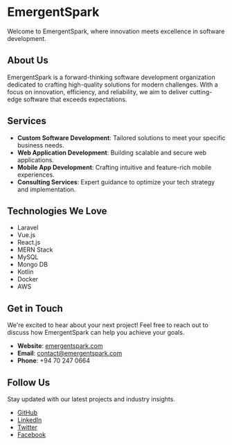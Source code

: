 # EmergentSpark

Welcome to EmergentSpark, where innovation meets excellence in software development.

## About Us

EmergentSpark is a forward-thinking software development organization dedicated to crafting high-quality solutions for modern challenges. With a focus on innovation, efficiency, and reliability, we aim to deliver cutting-edge software that exceeds expectations.

## Services

- **Custom Software Development**: Tailored solutions to meet your specific business needs.
- **Web Application Development**: Building scalable and secure web applications.
- **Mobile App Development**: Crafting intuitive and feature-rich mobile experiences.
- **Consulting Services**: Expert guidance to optimize your tech strategy and implementation.

## Technologies We Love

- Laravel
- Vue.js
- React.js
- MERN Stack
- MySQL
- Mongo DB
- Kotlin
- Docker
- AWS

## Get in Touch

We're excited to hear about your next project! Feel free to reach out to discuss how EmergentSpark can help you achieve your goals.

- **Website**: [emergentspark.com](https://emergentspark.com)
- **Email**: contact@emergentspark.com
- **Phone**: +94 70 247 0664

## Follow Us

Stay updated with our latest projects and industry insights.

- [GitHub](https://github.com/EmergentSpark)
- [LinkedIn](https://www.linkedin.com/company/emergentspark)
- [Twitter](https://twitter.com/EmergentSpark)
- [Facebook](https://www.facebook.com/EmergentSpark)
